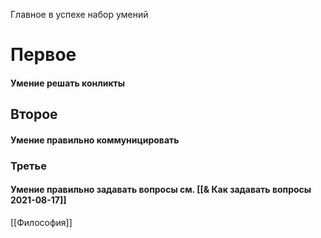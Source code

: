 Главное в успехе набор умений

# Первое

#### Умение решать конликты

## Второе

#### Умение правильно коммуницировать

### Третье

#### Умение правильно задавать вопросы см. [[& Как задавать вопросы 2021-08-17]]


[[Философия]]